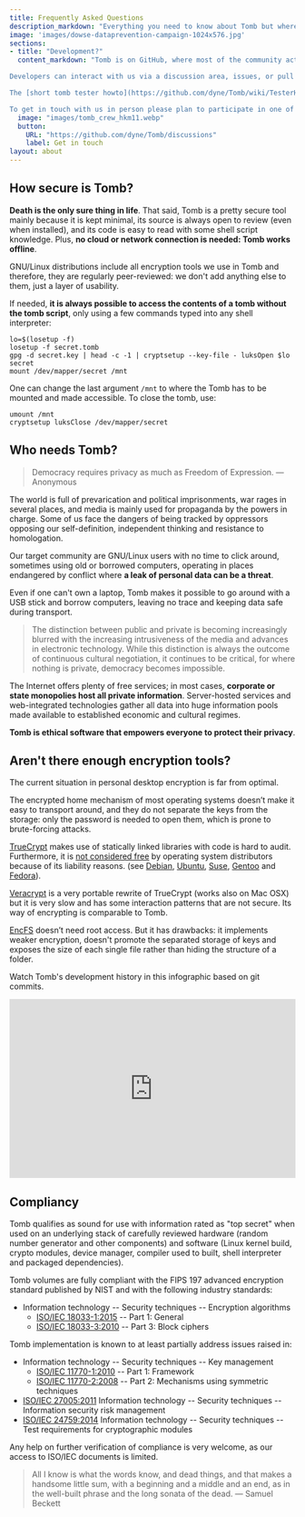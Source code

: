 ```yaml
---
title: Frequently Asked Questions
description_markdown: "Everything you need to know about Tomb but where too affraid to ask"
image: 'images/dowse-dataprevention-campaign-1024x576.jpg'
sections:
- title: "Development?"
  content_markdown: "Tomb is on GitHub, where most of the community activity goes.\n\n

Developers can interact with us via a discussion area, issues, or pull requests. The README is also a brief introduction for developers willing to engage.\n\n

The [short tomb tester howto](https://github.com/dyne/Tomb/wiki/TesterHowTo) provides a guide to troubleshooting problems. Anyone planning to write code in Tomb should first look at the [short tomb developer howto](https://github.com/dyne/Tomb/wiki/DeveloperHowto). \n\n

To get in touch with us in person please plan to participate in one of the yearly [italian hackmeeting](http://hackmeeting.org), usually held during summer on the peninsula."
  image: "images/tomb_crew_hkm11.webp"
  button:
    URL: "https://github.com/dyne/Tomb/discussions"
    label: Get in touch
layout: about
---
```


## How secure is Tomb?

**Death is the only sure thing in life**. That said, Tomb is a pretty secure tool mainly because it is kept minimal, its source is always open to review (even when installed), and its code is easy to read with some shell script knowledge. Plus, **no cloud or network connection is needed: Tomb works offline**.

GNU/Linux distributions include all encryption tools we use in Tomb and therefore, they are regularly peer-reviewed: we don't add anything else to them, just a layer of usability.

If needed, **it is always possible to access the contents of a tomb without the tomb script**, only using a few commands typed into any shell interpreter:

```
lo=$(losetup -f)
losetup -f secret.tomb
gpg -d secret.key | head -c -1 | cryptsetup --key-file - luksOpen $lo secret
mount /dev/mapper/secret /mnt
```

One can change the last argument `/mnt` to where the Tomb has to be mounted and made accessible. To close the tomb, use:

```
umount /mnt
cryptsetup luksClose /dev/mapper/secret
```


## Who needs Tomb?

> Democracy requires privacy as much as Freedom of Expression. — Anonymous

The world is full of prevarication and political imprisonments, war rages in several places, and media is mainly used for propaganda by the powers in charge. Some of us face the dangers of being tracked by oppressors opposing our self-definition, independent thinking and resistance to homologation.

Our target community are GNU/Linux users with no time to click around, sometimes using old or borrowed computers, operating in places endangered by conflict where **a leak of personal data can be a threat**.

Even if one can't own a laptop, Tomb makes it possible to go around with a USB stick and borrow computers, leaving no trace and keeping data safe during transport.


> The distinction between public and private is becoming increasingly blurred with the increasing intrusiveness of the media and advances in electronic technology. While this distinction is always the outcome of continuous cultural negotiation, it continues to be critical, for where nothing is private, democracy becomes impossible.

The Internet offers plenty of free services; in most cases, **corporate or state monopolies host all private information**. Server-hosted services and web-integrated technologies gather all data into huge information pools made available to established economic and cultural regimes.

**Tomb is ethical software that empowers everyone to protect their privacy**.

## Aren't there enough encryption tools?

The current situation in personal desktop encryption is far from optimal.

The encrypted home mechanism of most operating systems doesn’t make it easy to transport around, and they do not separate the keys from the storage: only the password is needed to open them, which is prone to brute-forcing attacks.

[TrueCrypt](http://en.wikipedia.org/wiki/TrueCrypt) makes use of statically linked libraries with code is hard to audit. Furthermore, it is [not considered free](http://lists.freedesktop.org/archives/distributions/2008-October/000276.html) by operating system distributors because of its liability reasons. (see [Debian](http://bugs.debian.org/cgi-bin/bugreport.cgi?bug=364034), [Ubuntu](https://bugs.edge.launchpad.net/ubuntu/+bug/109701), [Suse](http://lists.opensuse.org/opensuse-buildservice/2008-10/msg00055.html), [Gentoo](http://bugs.gentoo.org/show_bug.cgi?id=241650) and [Fedora](https://fedoraproject.org/wiki/ForbiddenItems#TrueCrypt)).

[Veracrypt](https://veracrypt.org) is a very portable rewrite of TrueCrypt (works also on Mac OSX) but it is very slow and has some interaction patterns that are not secure. Its way of encrypting is comparable to Tomb.

[EncFS](http://www.arg0.net/encfs) doesn’t need root access. But it has drawbacks: it implements weaker encryption, doesn't promote the separated storage of keys and exposes the size of each single file rather than hiding the structure of a folder.


Watch Tomb's development history in this infographic based on git commits.
<iframe title="dyne/Tomb - Gource visualisation" width="100%" height="315" src="https://tv.dyne.org/videos/embed/54255dae-4bc5-4538-9c61-c5d2d69779da" frameborder="0" allowfullscreen="" sandbox="allow-same-origin allow-scripts allow-popups allow-forms"></iframe>

## Compliancy

Tomb qualifies as sound for use with information rated as "top secret" when used on an underlying stack of carefully reviewed hardware (random number generator and other components) and software (Linux kernel build, crypto modules, device manager, compiler used to built, shell interpreter and packaged dependencies).

Tomb volumes are fully compliant with the FIPS 197 advanced encryption standard published by NIST and with the following industry standards:

- Information technology -- Security techniques -- Encryption algorithms
	- [ISO/IEC 18033-1:2015](http://www.iso.org/iso/home/store/catalogue_tc/catalogue_detail.htm?csnumber=54530)  -- Part 1: General
	- [ISO/IEC 18033-3:2010](http://www.iso.org/iso/home/store/catalogue_ics/catalogue_detail_ics.htm?csnumber=54531) -- Part 3: Block ciphers

Tomb implementation is known to at least partially address issues raised in:

- Information technology -- Security techniques -- Key management
	- [ISO/IEC 11770-1:2010](http://www.iso.org/iso/home/store/catalogue_tc/catalogue_detail.htm?csnumber=53456)  -- Part 1: Framework
	- [ISO/IEC 11770-2:2008](http://www.iso.org/iso/home/store/catalogue_tc/catalogue_detail.htm?csnumber=46370)  -- Part 2: Mechanisms using symmetric techniques
- [ISO/IEC 27005:2011](http://www.iso.org/iso/home/store/catalogue_tc/catalogue_detail.htm?csnumber=56742) Information technology -- Security techniques -- Information security risk management
- [ISO/IEC 24759:2014](http://www.iso.org/iso/home/store/catalogue_tc/catalogue_detail.htm?csnumber=59142) Information technology -- Security techniques -- Test requirements for cryptographic modules

Any help on further verification of compliance is very welcome, as our access to ISO/IEC documents is limited.


> All I know is what the words know, and dead things, and that makes a handsome little sum, with a beginning and a middle and an end, as in the well-built phrase and the long sonata of the dead. — Samuel Beckett
